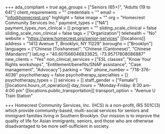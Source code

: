+++
ada_compliant = true
age_groups = ["Seniors (65+)", "Adults (19 to 64)"]
client_requirements = ""
credentials = ""
email = "info@homecrest.org"
highlight = false
image = ""
org = "Homecrest Community Services Inc."
payment_types = ["NA"]
payment_types_non_clinical = []
program = ""
sliding_scale_clinical = false
sliding_scale_non_clinical = false
tags = ["Organization"]
telehealth = "No"
website = "https://www.homecrest.org/senior-services"
[[locations]]
address = "1413 Avenue T, Brooklyn, NY 11229"
boroughs = ["Brooklyn"]
languages = ["Chinese (Toishanese)", "Chinese (Cantonese)", "Chinese (Mandarin)"]
latLng = "40.601566046833625, -73.95717808086887"
new_clients = "Yes"
non_clinical_services = ["ESL classes", "Know Your Rights workshops", "Entitlement/benefits/SNAP assistance", "Case management", "Advocacy"]
parking = "No"
phone_number = "718-376-4036"
psychotherapy = false
psychotherapy_specialties = []
psychotherapy_types = []
services = []
staff_gender = ["Female"]
[[locations.hours_of_operation]]
day_hours = "Monday-Friday: 8:30 am-4:00 pm"
[[locations.public_transportation]]
transport_option = "Avenue U Train Station"

+++
Homecrest Community Services, Inc. (HCS) is a non-profit, IRS 501C(3) which provide community-based, multi-social services for seniors and immigrant families living in Southern Brooklyn. Our mission is to improve the quality of life for Asian immigrants, seniors, and those who are otherwise disadvantaged to be more self-sufficient in society.